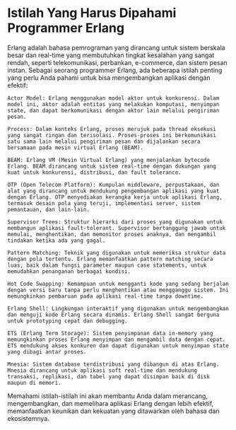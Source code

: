 # Istilah Yang Harus Dipahami Programmer Erlang

Erlang adalah bahasa pemrograman yang dirancang untuk sistem berskala besar dan real-time yang membutuhkan tingkat kesalahan yang sangat rendah, seperti telekomunikasi, perbankan, e-commerce, dan sistem pesan instan. Sebagai seorang programmer Erlang, ada beberapa istilah penting yang perlu Anda pahami untuk bisa mengembangkan aplikasi dengan efektif:

    Actor Model: Erlang menggunakan model aktor untuk konkurensi. Dalam model ini, aktor adalah entitas yang melakukan komputasi, menyimpan state, dan dapat berkomunikasi dengan aktor lain melalui pengiriman pesan.

    Process: Dalam konteks Erlang, proses merujuk pada thread eksekusi yang sangat ringan dan terisolasi. Proses-proses ini berkomunikasi satu sama lain melalui pengiriman pesan dan dijalankan secara bersamaan pada mesin virtual Erlang (BEAM).

    BEAM: Erlang VM (Mesin Virtual Erlang) yang menjalankan bytecode Erlang. BEAM dirancang untuk sistem real-time dengan dukungan yang kuat untuk konkurensi, distribusi, dan fault tolerance.

    OTP (Open Telecom Platform): Kumpulan middleware, perpustakaan, dan alat yang dirancang untuk mendukung pengembangan aplikasi yang kuat dengan Erlang. OTP menyediakan kerangka kerja untuk aplikasi Erlang, termasuk desain pola yang teruji, implementasi server, sistem pemantauan, dan lain-lain.

    Supervisor Trees: Struktur hierarki dari proses yang digunakan untuk membangun aplikasi fault-tolerant. Supervisor bertanggung jawab untuk memulai, menghentikan, dan memonitor proses anaknya, dan mengambil tindakan ketika ada yang gagal.

    Pattern Matching: Teknik yang digunakan untuk memeriksa struktur data dengan pola tertentu. Erlang memanfaatkan pattern matching secara luas, baik dalam fungsi parameter maupun case statements, untuk memudahkan penanganan berbagai kondisi.

    Hot Code Swapping: Kemampuan untuk mengganti kode yang sedang berjalan dengan versi baru tanpa perlu menghentikan atau mengganggu sistem. Ini memungkinkan pembaruan pada aplikasi real-time tanpa downtime.

    Erlang Shell: Lingkungan interaktif yang digunakan untuk mengembangkan dan menguji kode Erlang secara dinamis. Erlang Shell sangat berguna untuk prototyping cepat dan debugging.

    ETS (Erlang Term Storage): Sistem penyimpanan data in-memory yang memungkinkan proses Erlang menyimpan dan mengambil data dengan cepat. ETS mendukung akses konkuren dan dapat digunakan untuk menyimpan state yang dibagi antar proses.

    Mnesia: Sistem database terdistribusi yang dibangun di atas Erlang. Mnesia dirancang untuk aplikasi soft real-time dan mendukung transaksi, replikasi, dan tabel yang dapat disimpan baik di disk maupun di memori.

Memahami istilah-istilah ini akan membantu Anda dalam merancang, mengembangkan, dan memelihara aplikasi Erlang dengan lebih efektif, memanfaatkan keunikan dan kekuatan yang ditawarkan oleh bahasa dan ekosistemnya.